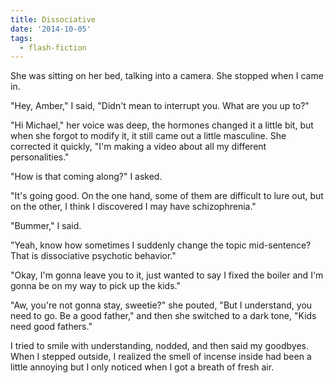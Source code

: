 ```yaml
---
title: Dissociative
date: '2014-10-05'
tags:
  - flash-fiction
---
```


She was sitting on her bed, talking into a camera. She stopped when I came in.

<!-- truncate -->

"Hey, Amber," I said, "Didn't mean to interrupt you. What are you up to?"

"Hi Michael," her voice was deep, the hormones changed it a little bit, but when
she forgot to modify it, it still came out a little masculine. She corrected it
quickly, "I'm making a video about all my different personalities."

"How is that coming along?" I asked.

"It's going good. On the one hand, some of them are difficult to lure out, but
on the other, I think I discovered I may have schizophrenia."

"Bummer," I said.

"Yeah, know how sometimes I suddenly change the topic mid-sentence? That is
dissociative psychotic behavior."

"Okay, I'm gonna leave you to it, just wanted to say I fixed the boiler and I'm
gonna be on my way to pick up the kids."

"Aw, you're not gonna stay, sweetie?" she pouted, "But I understand, you need to
go. Be a good father," and then she switched to a dark tone, "Kids need good
fathers."

I tried to smile with understanding, nodded, and then said my goodbyes. When I
stepped outside, I realized the smell of incense inside had been a little
annoying but I only noticed when I got a breath of fresh air.
